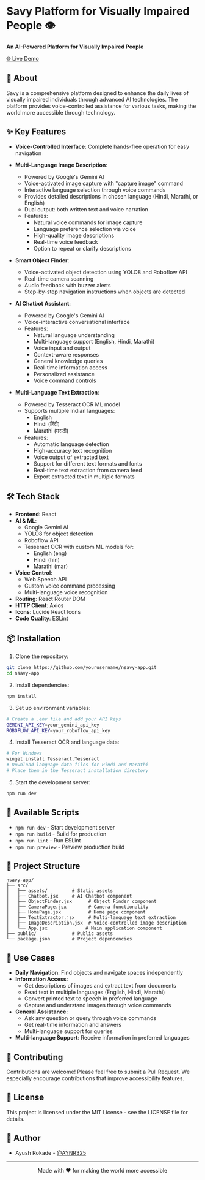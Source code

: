 # Savy Platform for Visually Impaired People 👁️ 

<div>
  <p>
    <strong>An AI-Powered Platform for Visually Impaired People</strong>
  </p>
  <p>
    <a href="https://savy-frontend-final.onrender.com" target="_blank">🌐 Live Demo</a>
  </p>
</div>

## 🌟 About

Savy is a comprehensive platform designed to enhance the daily lives of visually impaired individuals through advanced AI technologies. The platform provides voice-controlled assistance for various tasks, making the world more accessible through technology.

## ✨ Key Features

- **Voice-Controlled Interface**: Complete hands-free operation for easy navigation
- **Multi-Language Image Description**: 
  - Powered by Google's Gemini AI
  - Voice-activated image capture with "capture image" command
  - Interactive language selection through voice commands
  - Provides detailed descriptions in chosen language (Hindi, Marathi, or English)
  - Dual output: both written text and voice narration
  - Features:
    - Natural voice commands for image capture
    - Language preference selection via voice
    - High-quality image descriptions
    - Real-time voice feedback
    - Option to repeat or clarify descriptions

- **Smart Object Finder**:
  - Voice-activated object detection using YOLO8 and Roboflow API
  - Real-time camera scanning
  - Audio feedback with buzzer alerts
  - Step-by-step navigation instructions when objects are detected

- **AI Chatbot Assistant**:
  - Powered by Google's Gemini AI
  - Voice-interactive conversational interface
  - Features:
    - Natural language understanding
    - Multi-language support (English, Hindi, Marathi)
    - Voice input and output
    - Context-aware responses
    - General knowledge queries
    - Real-time information access
    - Personalized assistance
    - Voice command controls

- **Multi-Language Text Extraction**:
  - Powered by Tesseract OCR ML model
  - Supports multiple Indian languages:
    - English
    - Hindi (हिंदी)
    - Marathi (मराठी)
  - Features:
    - Automatic language detection
    - High-accuracy text recognition
    - Voice output of extracted text
    - Support for different text formats and fonts
    - Real-time text extraction from camera feed
    - Export extracted text in multiple formats

## 🛠️ Tech Stack

- **Frontend**: React
- **AI & ML**:
  - Google Gemini AI
  - YOLO8 for object detection
  - Roboflow API
  - Tesseract OCR with custom ML models for:
    - English (eng)
    - Hindi (hin)
    - Marathi (mar)
- **Voice Control**: 
  - Web Speech API
  - Custom voice command processing
  - Multi-language voice recognition
- **Routing**: React Router DOM
- **HTTP Client**: Axios
- **Icons**: Lucide React Icons
- **Code Quality**: ESLint

## 📦 Installation

1. Clone the repository:
```bash
git clone https://github.com/yourusername/nsavy-app.git
cd nsavy-app
```

2. Install dependencies:
```bash
npm install
```

3. Set up environment variables:
```bash
# Create a .env file and add your API keys
GEMINI_API_KEY=your_gemini_api_key
ROBOFLOW_API_KEY=your_roboflow_api_key
```

4. Install Tesseract OCR and language data:
```bash
# For Windows
winget install Tesseract.Tesseract
# Download language data files for Hindi and Marathi
# Place them in the Tesseract installation directory
```

5. Start the development server:
```bash
npm run dev
```

## 🚀 Available Scripts

- `npm run dev` - Start development server
- `npm run build` - Build for production
- `npm run lint` - Run ESLint
- `npm run preview` - Preview production build

## 📁 Project Structure

```
nsavy-app/
├── src/
│   ├── assets/         # Static assets
│   ├── Chatbot.jsx     # AI Chatbot component
│   ├── ObjectFinder.jsx      # Object Finder component
│   ├── CameraPage.jsx        # Camera functionality
│   ├── HomePage.jsx          # Home page component
│   ├── TextExtractor.jsx     # Multi-language text extraction
│   ├── ImageDescription.jsx  # Voice-controlled image description
│   └── App.jsx              # Main application component
├── public/             # Public assets
└── package.json        # Project dependencies
```

## 🎯 Use Cases

- **Daily Navigation**: Find objects and navigate spaces independently
- **Information Access**: 
  - Get descriptions of images and extract text from documents
  - Read text in multiple languages (English, Hindi, Marathi)
  - Convert printed text to speech in preferred language
  - Capture and understand images through voice commands
- **General Assistance**: 
  - Ask any question or query through voice commands
  - Get real-time information and answers
  - Multi-language support for queries
- **Multi-language Support**: Receive information in preferred languages

## 🤝 Contributing

Contributions are welcome! Please feel free to submit a Pull Request. We especially encourage contributions that improve accessibility features.

## 📝 License

This project is licensed under the MIT License - see the LICENSE file for details.

## 👥 Author

- Ayush Rokade - [@AYNR325](https://github.com/AYNR325)

---

<div align="center">
  <p>Made with ❤️ for making the world more accessible</p>
</div>
